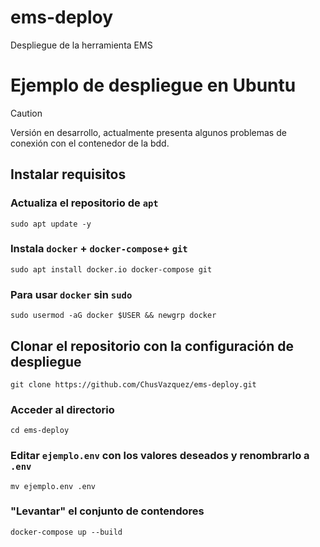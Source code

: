 # ems-deploy
Despliegue de la herramienta EMS

# Ejemplo de despliegue en Ubuntu

> [!CAUTION]
> Versión en desarrollo, actualmente presenta algunos problemas de conexión con el contenedor de la bdd.

## Instalar requisitos
### Actualiza el repositorio de `apt`
```shell
sudo apt update -y
```

### Instala `docker` + `docker-compose`+ `git`
```shell
sudo apt install docker.io docker-compose git
```

### Para usar `docker` sin `sudo`
```shell
sudo usermod -aG docker $USER && newgrp docker
```

## Clonar el repositorio con la configuración de despliegue
```shell
git clone https://github.com/ChusVazquez/ems-deploy.git
```

### Acceder al directorio
```shell
cd ems-deploy
```

### Editar `ejemplo.env` con los valores deseados y renombrarlo a `.env`
```shell
mv ejemplo.env .env
```

### "Levantar" el conjunto de contendores
```shell
docker-compose up --build
```
